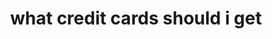 ---
title: "what credit cards should i get"
lastmod: "2023-08-15"
tags:
- "personal-finance"
weight: -1
enableToc: true

---